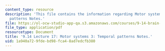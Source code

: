 ```yaml
---
content_type: resource
description: 'This file contains the information regarding Motor systems 3: Temporal
  patterns Notes.'
file: https://ol-ocw-studio-app-qa.s3.amazonaws.com/courses/9-14-brain-structure-and-its-origins-spring-2014/1a940a729fdebd98fca48ad7edcfb380_MIT9_14S14_Lecture17.pdf
file_type: application/pdf
resourcetype: Document
title: '9.14 Lecture 17: Motor systems 3: Temporal patterns Notes.'
uid: 1a940a72-9fde-bd98-fca4-8ad7edcfb380
---
```


